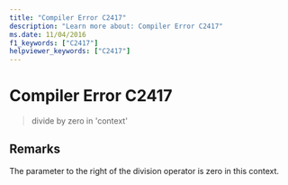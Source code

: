 ```yaml
---
title: "Compiler Error C2417"
description: "Learn more about: Compiler Error C2417"
ms.date: 11/04/2016
f1_keywords: ["C2417"]
helpviewer_keywords: ["C2417"]
---
```

# Compiler Error C2417

> divide by zero in 'context'

## Remarks

The parameter to the right of the division operator is zero in this context.
